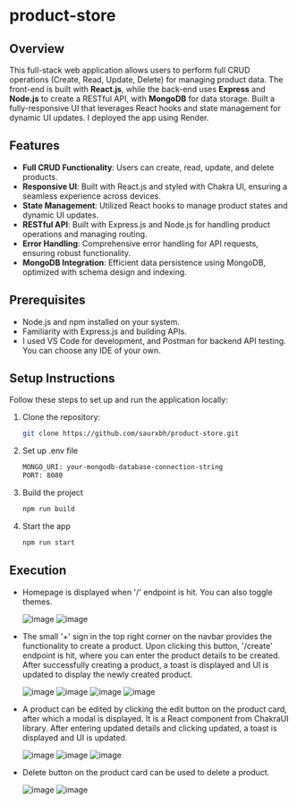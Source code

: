 # product-store

## Overview

This full-stack web application allows users to perform full CRUD operations (Create, Read, Update, Delete) for managing product data. The front-end is built with **React.js**, while the back-end uses **Express** and **Node.js** to create a RESTful API, with **MongoDB** for data storage. Built a fully-responsive UI that leverages React hooks and state management for dynamic UI updates. I deployed the app using Render.

## Features

- **Full CRUD Functionality**: Users can create, read, update, and delete products.
- **Responsive UI**: Built with React.js and styled with Chakra UI, ensuring a seamless experience across devices.
- **State Management**: Utilized React hooks to manage product states and dynamic UI updates.
- **RESTful API**: Built with Express.js and Node.js for handling product operations and managing routing.
- **Error Handling**: Comprehensive error handling for API requests, ensuring robust functionality.
- **MongoDB Integration**: Efficient data persistence using MongoDB, optimized with schema design and indexing.

## Prerequisites

- Node.js and npm installed on your system.
- Familiarity with Express.js and building APIs.
- I used VS Code for development, and Postman for backend API testing. You can choose any IDE of your own.

## Setup Instructions  

Follow these steps to set up and run the application locally:

1. Clone the repository:

    ```bash
    git clone https://github.com/saurxbh/product-store.git

2. Set up .env file

    ```bash
   MONGO_URI: your-mongodb-database-connection-string
    PORT: 8080

3. Build the project

   ```bash
   npm run build

4. Start the app

   ```bash
   npm run start

## Execution

- Homepage is displayed when '/' endpoint is hit. You can also toggle themes.

  ![image](images/home.png)
  ![image](images/toggle-theme.png)

- The small '+' sign in the top right corner on the navbar provides the functionality to create a product. Upon clicking this button, '/create' endpoint is hit, where you can enter the product details to be created. After successfully creating a product, a toast is displayed and UI is updated to display the newly created product. 

  ![image](images/create-endpoint.png)
  ![image](images/create-product.png)
  ![image](images/product-created-toast.png)
  ![image](images/product-created-ui-updated.png)

- A product can be edited by clicking the edit button on the product card, after which a modal is displayed. It is a React component from ChakraUI library. After entering updated details and clicking updated, a toast is displayed and UI is updated.

  ![image](images/update-product-modal.png)
  ![image](images/update-product-modal-2.png)
  ![image](images/product-updated-ui-updated.png)

- Delete button on the product card can be used to delete a product.

  ![image](images/delete-hover.png)
  ![image](images/product-deleted-ui-updated.png)
  

